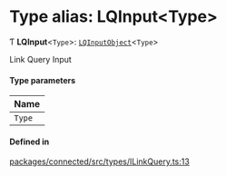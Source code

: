 # Type alias: LQInput\<Type\>

Ƭ **LQInput**\<`Type`\>: [`LQInputObject`](LQInputObject.md)\<`Type`\>

Link Query Input

#### Type parameters

| Name |
| :------ |
| `Type` |

#### Defined in

[packages/connected/src/types/ILinkQuery.ts:13](https://github.com/o-development/ldo/blob/2085e12f9f1a1b9db0429a041343e0568e3bede9/packages/connected/src/types/ILinkQuery.ts#L13)
